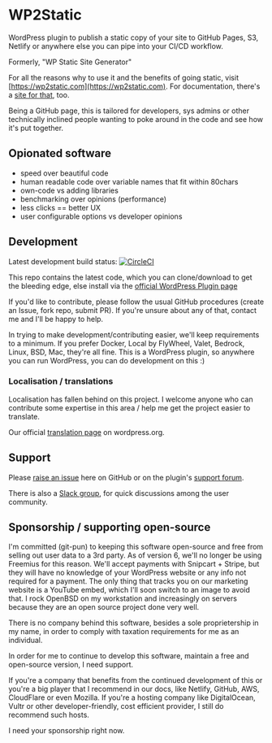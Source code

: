 # WP2Static

WordPress plugin to publish a static copy of your site to GitHub Pages, S3, Netlify or anywhere else you can pipe into your CI/CD workflow.

Formerly, "WP Static Site Generator"

For all the reasons why to use it and the benefits of going static, visit [https://wp2static.com](https://wp2static.com). For documentation, there's a [site for that](https://docs.wp2static.com), too.

Being a GitHub page, this is tailored for developers, sys admins or other technically inclined people wanting to poke around in the code and see how it's put together.  
    
## Opionated software

 - speed over beautiful code
 - human readable code over variable names that fit within 80chars
 - own-code vs adding libraries 
 - benchmarking over opinions (performance)
 - less clicks == better UX
 - user configurable options vs developer opinions

## Development

Latest development build status: [![CircleCI](https://circleci.com/gh/leonstafford/wordpress-static-html-plugin/tree/master.svg?style=svg)](https://circleci.com/gh/leonstafford/wordpress-static-html-plugin/tree/master)

This repo contains the latest code, which you can clone/download to get the bleeding edge, else install via the [official WordPress Plugin page](https://wordpress.org/plugins/static-html-output-plugin/)

If you'd like to contribute, please follow the usual GitHub procedures (create an Issue, fork repo, submit PR). If you're unsure about any of that, contact me and I'll be happy to help. 

In trying to make development/contributing easier, we'll keep requirements to a minimum. If you prefer Docker, Local by FlyWheel, Valet, Bedrock, Linux, BSD, Mac, they're all fine. This is a WordPress plugin, so anywhere you can run WordPress, you can do development on this :)


### Localisation / translations

Localisation has fallen behind on this project. I welcome anyone who can contribute some expertise in this area / help me get the project easier to translate.

Our official [translation page](https://translate.wordpress.org/projects/wp-plugins/static-html-output-plugin) on wordpress.org.


## Support

Please [raise an issue](https://github.com/leonstafford/wordpress-static-html-plugin/issues/new) here on GitHub or on the plugin's [support forum](https://forum.wp2static.com).

There is also a [Slack group](https://join.slack.com/t/wp2static/shared_invite/enQtNDQ4MDM4MjkwNjEwLTVmN2I2MmU4ODI2MWRkNzM4ZGU3YWU4ZGVhMzgwZTc1MDE2OGNmYTFhOGMwM2U0ZTVlYTljYmM2Yjk2ODJlOTk), for quick discussions among the user community.

## Sponsorship / supporting open-source 

I'm committed (git-pun) to keeping this software open-source and free from selling out user data to a 3rd party. As of version 6, we'll no longer be using Freemius for this reason. We'll accept payments with Snipcart + Stripe, but they will have no knowledge of your WordPress website or any info not required for a payment. The only thing that tracks you on our marketing website is a YouTube embed, which I'll soon switch to an image to avoid that. I rock OpenBSD on my workstation and increasingly on servers because they are an open source project done very well.   

There is no company behind this software, besides a sole proprietership in my name, in order to comply with taxation requirements for me as an individual. 

In order for me to continue to develop this software, maintain a free and open-source version, I need support. 

If you're a company that benefits from the continued development of this or you're a big player that I recommend in our docs, like Netlify, GitHub, AWS, CloudFlare or even Mozilla. If you're a hosting company like DigitalOcean, Vultr or other developer-friendly, cost efficient provider, I still do recommend such hosts. 

I need your sponsorship right now. 
